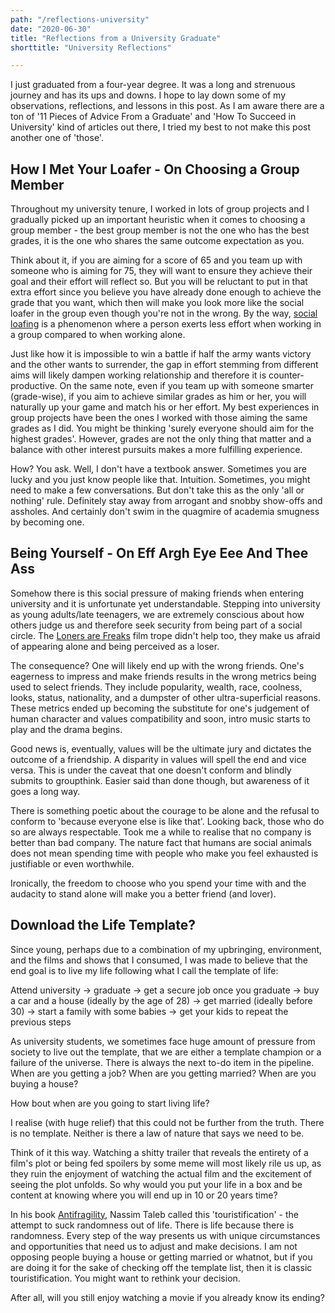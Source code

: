 ```yaml
---
path: "/reflections-university"
date: "2020-06-30"
title: "Reflections from a University Graduate"
shorttitle: "University Reflections"

---
```


I just graduated from a four-year degree. It was a long and strenuous journey and has its ups and downs. I hope to lay down some of my observations, reflections, and lessons in this post. As I am aware there are a ton of '11 Pieces of Advice From a Graduate' and 'How To Succeed in University' kind of articles out there, I tried my best to not make this post another one of 'those'.

## How I Met Your Loafer - On Choosing a Group Member  
Throughout my university tenure, I worked in lots of group projects and I gradually picked up an important heuristic when it comes to choosing a group member - the best group member is not the one who has the best grades, it is the one who shares the same outcome expectation as you. 

Think about it, if you are aiming for a score of 65 and you team up with someone who is aiming for 75, they will want to ensure they achieve their goal and their effort will reflect so. But you will be reluctant to put in that extra effort since you believe you have already done enough to achieve the grade that you want, which then will make you look more like the social loafer in the group even though you're not in the wrong. By the way, [social loafing](https://en.wikipedia.org/wiki/Social_loafing) is a phenomenon where a person exerts less effort when working in a group compared to when working alone. 

Just like how it is impossible to win a battle if half the army wants victory and the other wants to surrender, the gap in effort stemming from different aims will likely dampen working relationship and therefore it is counter-productive. On the same note, even if you team up with someone smarter (grade-wise), if you aim to achieve similar grades as him or her, you will naturally up your game and match his or her effort. My best experiences in group projects have been the ones I worked with those aiming the same grades as I did. You might be thinking 'surely everyone should aim for the highest grades'. However, grades are not the only thing that matter and a balance with other interest pursuits makes a more fulfilling experience.

How? You ask. Well, I don't have a textbook answer. Sometimes you are lucky and you just know people like that. Intuition. Sometimes, you might need to make a few conversations. But don't take this as the only 'all or nothing' rule. Definitely stay away from arrogant and snobby show-offs and assholes. And certainly don't swim in the quagmire of academia smugness by becoming one. 

## Being Yourself - On Eff Argh Eye Eee And Thee Ass
Somehow there is this social pressure of making friends when entering university and it is unfortunate yet understandable. Stepping into university as young adults/late teenagers, we are extremely conscious about how others judge us and therefore seek security from being part of a social circle. The [Loners are Freaks](https://tvtropes.org/pmwiki/pmwiki.php/Main/LonersAreFreaks) film trope didn't help too, they make us afraid of appearing alone and being perceived as a loser. 

The consequence? One will likely end up with the wrong friends. One's eagerness to impress and make friends results in the wrong metrics being used to select friends. They include popularity, wealth, race, coolness, looks, status, nationality, and a dumpster of other ultra-superficial reasons. These metrics ended up becoming the substitute for one's judgement of human character and values compatibility and soon, intro music starts to play and the drama begins. 

Good news is, eventually, values will be the ultimate jury and dictates the outcome of a friendship. A disparity in values will spell the end and vice versa. This is under the caveat that one doesn't conform and blindly submits to groupthink. Easier said than done though, but awareness of it goes a long way. 

There is something poetic about the courage to be alone and the refusal to conform to 'because everyone else is like that'. Looking back, those who do so are always respectable. Took me a while to realise that no company is better than bad company. The nature fact that humans are social animals does not mean spending time with people who make you feel exhausted is justifiable or even worthwhile. 

Ironically, the freedom to choose who you spend your time with and the audacity to stand alone will make you a better friend (and lover). 

## Download the Life Template?  
Since young, perhaps due to a combination of my upbringing, environment, and the films and shows that I consumed, I was made to believe that the end goal is to live my life following what I call the template of life:

Attend university -> graduate -> get a secure job once you graduate -> buy a car and a house (ideally by the age of 28) -> get married (ideally before 30)  -> start a family with some babies -> get your kids to repeat the previous steps 

As university students, we sometimes face huge amount of pressure from society to live out the template, that we are either a template champion or a failure of the universe. There is always the next to-do item in the pipeline. When are you getting a job? When are you getting married? When are you buying a house? 

How bout when are you going to start living life? 

I realise (with huge relief) that this could not be further from the truth. There is no template. Neither is there a law of nature that says we need to be. 

Think of it this way. Watching a shitty trailer that reveals the entirety of a film's plot or being fed spoilers by some meme will most likely rile us up, as they ruin the enjoyment of watching the actual film and the excitement of seeing the plot unfolds. So why would you put your life in a box and be content at knowing where you will end up in 10 or 20 years time? 

In his book [Antifragility](https://www.amazon.co.uk/Antifragile-Things-that-Gain-Disorder/dp/0141038225), Nassim Taleb called this 'touristification' - the attempt to suck randomness out of life. There is life because there is randomness. Every step of the way presents us with unique circumstances and opportunities that need us to adjust and make decisions. I am not opposing people buying a house or getting married or whatnot, but if you are doing it for the sake of checking off the template list, then it is classic touristification. You might want to rethink your decision.   

After all, will you still enjoy watching a movie if you already know its ending?  